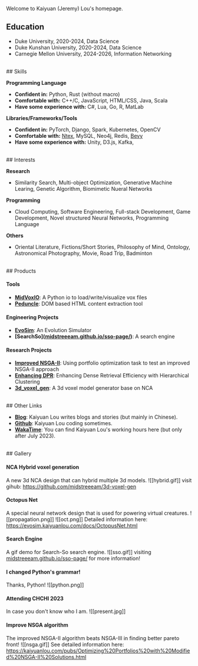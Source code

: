 
Welcome to Kaiyuan (Jeremy) Lou's homepage.
<br>
## Education

- Duke University, 2020-2024, Data Science
- Duke Kunshan University, 2020-2024, Data Science
- Carnegie Mellon University, 2024-2026, Information Networking
<br>
## Skills

**Programming Language**
- **Confident in:** Python, Rust (without macro)
- **Comfortable with:** C++/C, JavaScript, HTML/CSS, Java, Scala
- **Have some experience with:** C#, Lua, Go, R, MatLab

**Libraries/Frameworks/Tools**
- **Confident in:** PyTorch, Django, Spark, Kubernetes, OpenCV
- **Comfortable with:** [Ntex](https://ntex.rs/), MySQL, Neo4j, Redis, [Bevy](https://bevyengine.org/)
- **Have some experience with:** Unity, D3.js, Kafka, 
<br>
## Interests

**Research**
- Similarity Search, Multi-object Optimization, Generative Machine Learing, Genetic Algorithm, Biomimetic Nueral Networks

**Programming**
- Cloud Computing, Software Engineering, Full-stack Development, Game Development, Novel structured Neural Networks, Programming Language

**Others**
- Oriental Literature, Fictions/Short Stories, Philosophy of Mind, Ontology, Astronomical Photography, Movie, Road Trip, Badminton
<br>
## Products

#### Tools
- **[MidVoxIO](https://github.com/midstreeeam/MidVoxIO)**: A Python io to load/write/visualize vox files
- **[Peduncle](https://github.com/midstreeeam/peduncle)**: DOM based HTML content extraction tool
#### Engineering Projects
- **[EvoSim](https://evosim.kaiyuanlou.com/docs/index.html)**: An Evolution Simulator
- **[SearchSo]([midstreeeam.github.io/sso-page/](https://midstreeeam.github.io/sso-page/ "https://midstreeeam.github.io/sso-page/"))**: A search engine
#### Research Projects
- **[Improved NSGA-II](https://github.com/midstreeeam/invest-opt)**: Using portfolio optimization task to test an improved NSGA-II approach
- **[Enhancing DPR](https://github.com/loeeeee/DensePassageRetrieval)**: Enhancing Dense Retrieval Efficiency with Hierarchical Clustering
- **[3d_voxel_gen](https://github.com/midstreeeam/3d-voxel-gen)**: A 3d voxel model generator base on NCA
<br>
## Other Links

- **[Blog](https://midstream.cn)**: Kaiyuan Lou writes blogs and stories (but mainly in Chinese).
- **[Github](https://github.com/midstreeeam)**: Kaiyuan Lou coding sometimes.
- **[WakaTime](https://wakatime.com/@midstream)**: You can find Kaiyuan Lou's working hours here (but only after July 2023).
<br>
## Gallery

#### NCA Hybrid voxel generation
A new 3d NCA design that can hybrid multiple 3d models.
![[hybrid.gif]]
visit gihub: https://github.com/midstreeeam/3d-voxel-gen
<br>
#### Octopus Net
A special neural network design that is used for powering virtual creatures.
![[propagation.png]]
![[oct.png]]
Detailed information here: https://evosim.kaiyuanlou.com/docs/OctopusNet.html
<br>
#### Search Engine
A gif demo for Search-So search engine. 
![[sso.gif]]
visiting [midstreeeam.github.io/sso-page/](https://midstreeeam.github.io/sso-page/ "https://midstreeeam.github.io/sso-page/") for more information!
<br>
#### I changed Python's grammar!
Thanks, Python!
![[python.png]]
<br>
#### Attending CHCHI 2023
In case you don't know who I am.
![[present.jpg]]
<br>
#### Improve NSGA algorithm
The improved NSGA-II algorithm beats NSGA-III in finding better pareto front!
![[nsga.gif]]
See detailed information here: https://kaiyuanlou.com/pubs/Optimizing%20Portfolios%20with%20Modified%20NSGA-II%20Solutions.html